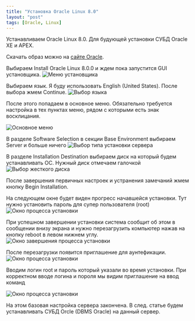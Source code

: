 ```yaml
---
title: "Установка Oracle Linux 8.0"
layout: "post"
tags: [Oracle, Linux]
---
```

Устанавливаем Oracle Linux 8.0. Для будующей установки СУБД Oracle XE и APEX.


Скачать образ можно на [сайте Oracle](https://yum.oracle.com/oracle-linux-downloads.html).

Выбираем Install Oracle Linux 8.0.0 и ждем пока запустится GUI установщика.
![Меню установщика](https://user-images.githubusercontent.com/14184216/105968933-1f88eb00-60a1-11eb-8bff-2d76097a0a3d.PNG)


Выбираем язык. Я буду использовать English (United States). После выбора жмем Continue.
![Выбор языка](https://user-images.githubusercontent.com/14184216/105968941-2152ae80-60a1-11eb-887f-3295e2d03abf.PNG)

После этого попадаем в основное меню. Обязательно требуется настройка в тех пунктах меню, рядом с которыми есть знак восклицания.

![Основное меню](https://user-images.githubusercontent.com/14184216/105968943-2152ae80-60a1-11eb-95eb-ac26b9556646.PNG)

В разделе Software Selection в секции Base Environment выбираем Server и больше ничего
![Выбор типа установки сервера](https://user-images.githubusercontent.com/14184216/105968948-21eb4500-60a1-11eb-80fa-b04a42959908.PNG)

В разделе Installation Destination выбираем диск на который будем устанавливать ОС. Нужный диск отмечаем галочкой
![Выбор жесткого диска](https://user-images.githubusercontent.com/14184216/105968940-2152ae80-60a1-11eb-9ec6-151a8d92bc2f.PNG)

После завершения первичных настроек и устранения замечаний жмем кнопку Begin Installation.

На следующем окне будет виден прогресс начавшейся установки. Тут нужно установить пароль для супер пользователя (root)
![Окно процесса установки](https://user-images.githubusercontent.com/14184216/105968946-21eb4500-60a1-11eb-9ffa-532473563784.PNG)


При успешном завершении установки система сообщит об этом в сообщении внизу экрана и нужно перезагрузить компьютер нажав на кнопку reboot в левом нижнем углу.
![Окно завершения процесса установки](https://user-images.githubusercontent.com/14184216/105968938-20ba1800-60a1-11eb-8e8d-0af62f5aa89f.PNG)

После перезагрузки появится приглашение для аунтефикации.
![Окно процесса установки](https://user-images.githubusercontent.com/14184216/105968950-2283db80-60a1-11eb-8ef6-94487aff427f.PNG)

Вводим логин root и пароль который указали во время установки. При корректном вводе логина и пороля мы видим приглашение на ввод команд

![Окно процесса установки](https://user-images.githubusercontent.com/14184216/105968953-2283db80-60a1-11eb-946c-cde267e7a625.PNG)

На этом базовая настройка сервера закончена. В след. статье будем устанавливать СУБД Orcle (DBMS Oracle) на данный сервер.